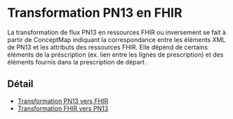 # Transformation PN13 en FHIR

La transformation de flux PN13 en ressources FHIR ou inversement se fait à partir de ConceptMap indiquant la correspondance entre les éléments XML de PN13 et les attributs des ressources FHIR. Elle dépend de certains éléments de la préscription (ex. lien entre les lignes de prescription) et des éléments fournis dans la prescription de départ .

## Détail

- [Transformation PN13 vers FHIR](transformation-PN13-vers-FHIR.html)
- [Transformation FHIR vers PN13](transformation-FHIR-vers-PN13.html)
